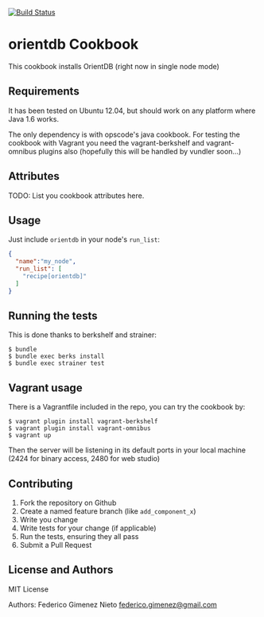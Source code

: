 [![Build Status](https://travis-ci.org/fgimenez/orientdb-cookbook.png)](https://travis-ci.org/fgimenez/orientdb-cookbook)

orientdb Cookbook
=================
This cookbook installs OrientDB (right now in single node mode)

Requirements
------------

It has been tested on Ubuntu 12.04, but should work on any platform where Java 1.6 works. 

The only dependency is with opscode's java cookbook. For testing the cookbook with Vagrant you need the vagrant-berkshelf and vagrant-omnibus plugins also (hopefully this will be handled by vundler soon...)

Attributes
----------
TODO: List you cookbook attributes here.

Usage
-----
Just include `orientdb` in your node's `run_list`:

```json
{
  "name":"my_node",
  "run_list": [
    "recipe[orientdb]"
  ]
}
```

Running the tests
-----------------

This is done thanks to berkshelf and strainer:

    $ bundle
    $ bundle exec berks install
    $ bundle exec strainer test

Vagrant usage
-------------

There is a Vagrantfile included in the repo, you can try the cookbook by:

    $ vagrant plugin install vagrant-berkshelf
    $ vagrant plugin install vagrant-omnibus
    $ vagrant up

Then the server will be listening in its default ports in your local machine (2424 for binary access, 2480 for web studio)

Contributing
------------

1. Fork the repository on Github
2. Create a named feature branch (like `add_component_x`)
3. Write you change
4. Write tests for your change (if applicable)
5. Run the tests, ensuring they all pass
6. Submit a Pull Request

License and Authors
-------------------
MIT License

Authors: Federico Gimenez Nieto <federico.gimenez@gmail.com>
